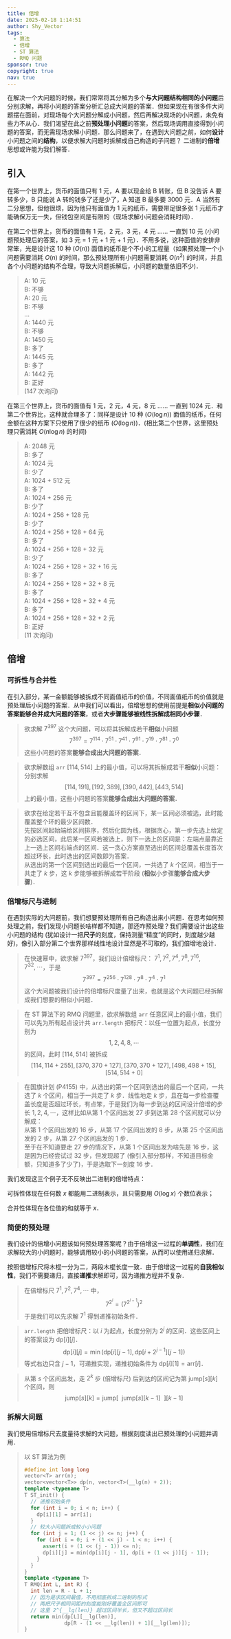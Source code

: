 ```yaml
---
title: 倍增
date: 2025-02-18 1:14:51
author: Shy_Vector
tags:
  - 算法
  - 倍增
  - ST 算法
  - RMQ 问题
sponsor: true
copyright: true
nav: true
---
```


在解决一个大问题的时候，我们常常将其分解为多个**与大问题结构相同的小问题**后分别求解，再将小问题的答案分析汇总成大问题的答案．但如果现在有很多件大问题摆在面前，对现场每个大问题分解成小问题，然后再解决现场的小问题，未免有些力不从心．我们渴望在此之前**预处理小问题**的答案，然后现场调用直接得到小问题的答案，而无需现场求解小问题．那么问题来了，在遇到大问题之前，如何**设计**小问题之间的**结构**，以便求解大问题时拆解成自己构造的子问题？ 二进制的**倍增**思想或许能为我们解答．

<!-- more -->

## 引入

在第一个世界上，货币的面值只有 1 元，A 要以现金给 B 转账，但 B 没告诉 A 要转多少，B 只能说 A 转的钱多了还是少了，A 知道 B 最多要 3000 元．A 当然有二分思想，但他很烦，因为他只有面值为 1 元的纸币，需要带足很多张 1 元纸币才能确保万无一失，但钱包空间是有限的（现场求解小问题会消耗时间）．

在第二个世界上，货币的面值有 1 元，2 元，3 元，4 元 …… 一直到 10 元 (小问题预处理后的答案，如 3 元 = 1 元 + 1 元 + 1 元）．不用多说，这种面值的安排非常笨，光是设计这 10 种 ($O(n)$) 面值的纸币是个不小的工程量（如果预处理一个小问题需要消耗 $O(n)$ 的时间，那么预处理所有小问题需要消耗 $O(n^2)$ 的时间，并且各个小问题的结构不合理，导致大问题拆解后，小问题的数量依旧不少)．

> A: 10 元\
> B: 不够\
> A: 20 元\
> B: 不够\
> ...\
> A: 1440 元\
> B: 不够\
> A: 1450 元\
> B: 多了\
> A: 1445 元\
> B: 多了\
> A: 1442 元\
> B: 正好\
> (147 次询问)

在第三个世界上，货币的面值有 1 元，2 元，4 元，8 元 …… 一直到 1024 元．和第二个世界比，这种就合理多了：同样是设计 10 种 ($O(\log n)$) 面值的纸币，任何金额在这种方案下只使用了很少的纸币 ($O(\log n)$)．(相比第二个世界，这里预处理只需消耗 $O(n \log n)$ 的时间)

> A: 2048 元\
> B: 多了\
> A: 1024 元\
> B: 少了\
> A: 1024 + 512 元\
> B: 多了\
> A: 1024 + 256 元\
> B: 少了\
> A: 1024 + 256 + 128 元\
> B: 少了\
> A: 1024 + 256 + 128 + 64 元\
> B: 多了\
> A: 1024 + 256 + 128 + 32 元\
> B: 少了\
> A: 1024 + 256 + 128 + 32 + 16 元\
> B: 多了\
> A: 1024 + 256 + 128 + 32 + 8 元\
> B: 多了\
> A: 1024 + 256 + 128 + 32 + 4 元\
> B: 多了\
> A: 1024 + 256 + 128 + 32 + 2 元\
> B: 正好\
> (11 次询问)

## 倍增

### 可拆性与合并性

在引入部分，某一金额能够被拆成不同面值纸币的价值，不同面值纸币的价值就是预处理后小问题的答案．从中我们可以看出，倍增思想的使用前提是**相似小问题的答案能够合并成大问题的答案**，或者**大步骤能够被线性拆解成相同小步骤**．

> 欲求解 $7^{397}$ 这个大问题，可以将其拆解成若干**相似**小问题
> $$
> 7^{397} = 7^{114} \cdot 7^{51} \cdot 7^{41} \cdot 7^{91} \cdot 7^{19} \cdot 7^{81} \cdot 7^0
> $$
> 这些小问题的答案**能够合成出大问题的答案**．

> 欲求解数组 `arr` $[114, 514]$ 上的最小值，可以将其拆解成若干**相似**小问题：分别求解
> $$
> [114, 191], [192, 389], [390, 442], [443, 514]
> $$
> 上的最小值，这些小问题的答案**能够合成出大问题的答案**．

> 欲求在给定若干互不包含且能覆盖环的区间下，某一区间必须被选，此时能覆盖整个环的最少区间数．\
> 先按区间起始端给区间排序，然后化圆为线，根据贪心，第一步先选上给定的必选区间，此后某一区间若被选上，则下一选上的区间是：左端点最靠近上一选上区间右端点的区间．这一贪心方案直至选出的区间总覆盖长度首次超过环长，此时选出的区间数即为答案．\
> 从选出的第一个区间到选出的最后一个区间，一共选了 $k$ 个区间，相当于一共走了 $k$ 步，这 $k$ 步能够被拆解成若干阶段 (**相似**小步骤**能够合成大步骤**)．

### 倍增标尺与进制

在遇到实际的大问题前，我们想要预处理所有自己构造出来小问题．在思考如何预处理之前，我们发现小问题长啥样都不知道，那还咋预处理？我们需要设计出这些小问题的结构 (犹如设计一把**尺子**的刻度，保持测量“精度”的同时，刻度越少越好)，像引入部分第二个世界那样线性地设计显然是不可取的，我们倍增地设计．

> 在快速幂中，欲求解 $7^{397}$，我们设计倍增标尺： $7^1, 7^2, 7^4, 7^8, 7^{16}, 7^{32}, \cdots$，于是
> $$
> 7^{397} = 7^{256} \cdot 7^{128} \cdot 7^8 \cdot 7^4 \cdot 7^1
> $$
> 这个大问题被我们设计的倍增标尺度量了出来，也就是这个大问题已经拆解成我们想要的相似小问题．

> 在 ST 算法下的 RMQ 问题里，欲求解数组 `arr` 任意区间上的最小值，我们可以先为所有起点设计共 `arr.length` 把标尺：以任一位置为起点，长度分别为
> $$
> 1, 2, 4, 8, \cdots
> $$
> 的区间，此时 $[114, 514]$ 被拆成
> $$
> [114, 114 + 255], [370, 370 + 127], [370, 370 + 127], [498, 498 + 15], [514, 514 + 0]
> $$

> 在国旗计划 (P4155) 中，从选出的第一个区间到选出的最后一个区间，一共选了 $k$ 个区间，相当于一共走了 $k$ 步．线性地走 $k$ 步，且在每一步检查覆盖长度是否超过环长，有点笨，于是我们为每一步到达的区间设计倍增的步长 $1, 2, 4, \cdots$，这样比如从第 $1$ 个区间出发 $27$ 步到达第 $28$ 个区间就可以分解成：\
> 从第 $1$ 个区间出发的 $16$ 步，从第 $17$ 个区间出发的 $8$ 步，从第 $25$ 个区间出发的 $2$ 步，从第 $27$ 个区间出发的 $1$ 步．\
> 至于在不知道要走 $27$ 步的情况下，从第 $1$ 个区间出发为啥先是 $16$ 步，这是因为已经尝试过 $32$ 步，但发现超了 (像引入部分那样，不知道目标金额，只知道多了少了)，于是选取下一刻度 $16$ 步．

我们发现这三个例子无不反映出二进制的倍增特点：

可拆性体现在任何数 $x$ 都能用二进制表示，且只需要用 $O(\log x)$ 个数位表示；

合并性体现在各位值的和就等于 $x$．

### 简便的预处理

我们设计的倍增小问题该如何预处理答案呢？由于倍增这一过程的**单调性**，我们在求解较大的小问题时，能够调用较小的小问题的答案，从而可以使用递归求解．

按照倍增标尺将木棍一分为二，两段木棍长度一致．由于倍增这一过程的**自我相似性**，我们不需要递归，直接**递推**求解即可，因为递推方程并不复杂．

> 在倍增标尺 $7^1, 7^2, 7^4, \cdots$ 中，
> $$
> 7^{2^i} = \left(7^{2^{i-1}}\right)^2
> $$
> 于是我们可以先求解 $7^1$ 得到递推初始条件．

> `arr.length` 把倍增标尺：以 $i$ 为起点，长度分别为 $2^j$ 的区间．这些区间上的答案设为 $\text{dp}[i][j]$．
> $$
> \text{dp}[i][j] = \min (\text{dp}[i][j - 1], \text{dp}[i + 2^{j-1}][j-1])
> $$
> 等式右边只含 $j - 1$，可递推实现，递推初始条件为 $\text{dp}[i][1] = \text{arr}[i]$．

> 从第 $s$ 个区间出发，走 $2^k$ 步 (倍增标尺) 后到达的区间记为第 $\text{jump}[s][k]$ 个区间，则
> $$
> \text{jump}[s][k] = \text{jump}[\:\:\text{jump}[s][k-1]\:\:][k-1]
> $$

### 拆解大问题

我们使用倍增标尺去度量待求解的大问题，根据刻度读出已预处理的小问题并调用．

> 以 ST 算法为例
>
> ```cpp
> #define int long long
> vector<T> arr(n);
> vector<vector<T>> dp(n, vector<T>(__lg(n) + 2));
> template <typename T>
> T ST_init() {
>   // 递推初始条件
>   for (int i = 0; i < n; i++) {
>     dp[i][1] = arr[i];
>   }
>   // 较大小问题拆成较小小问题
>   for (int j = 1; (1 << j) <= n; j++) {
>     for (int i = 0; i + (1 << j) - 1 < n; i++) {
>       assert(i + (1 << (j - 1)) <= n);
>       dp[i][j] = min(dp[i][j - 1], dp[i + (1 << j)][j - 1]);
>     }
>   }
> }
> template <typename T>
> T RMQ(int L, int R) {
>   int len = R - L + 1;
>   // 因为是求区间最值，不用彻底拆成二进制的形式
>   // 两把尺子相同间距的刻度能刚好覆盖全区间即可
>   // 这里 2^{__lg(len)} 超过区间半长，但又不超过区间长
>   return min(dp[L][__lg(len)],
>              dp[R - (1 << __lg(len)) + 1][__lg(len)]);
> }
> ```

